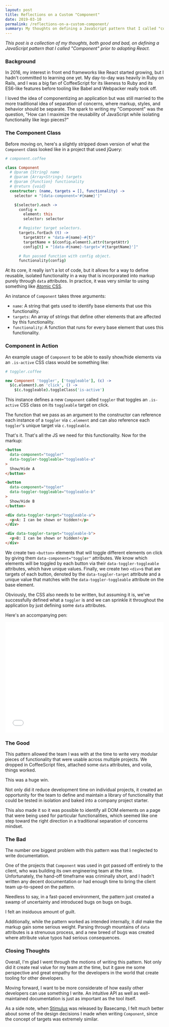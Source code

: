 ```yaml
---
layout: post
title: Reflections on a Custom "Component"
date: 2019-03-10
permalink: /reflections-on-a-custom-component/
summary: My thoughts on defining a JavaScript pattern that I called "component" from pre-React days.
---
```


_This post is a collection of my thoughts, both good and bad, on defining a JavaScript pattern that I called "Component" prior to adopting React._


### Background

In 2016, my interest in front end frameworks like React started growing, but I hadn't committed to learning one yet. My day-to-day was heavily in Ruby on Rails, and I was a big fan of CoffeeScript for its likeness to Ruby and its ES6-like features before tooling like Babel and Webpacker really took off.

I loved the idea of componentizing an application but was still married to the more traditional idea of separation of concerns, where markup, styles, and behavior should be separate. The spark to writing my "Component" was the question, "How can I maximize the reusability of JavaScript while isolating functionality like lego pieces?"


### The Component Class

Before moving on, here's a slightly stripped down version of what the `Component` class looked like in a project that used jQuery:

```coffeescript
# component.coffee

class Component
  # @param {String} name
  # @param {Array<String>} targets
  # @param {Function} functionality
  # @return {void}
  constructor: (name, targets = [], functionality) ->
    selector = "[data-component='#{name}']"

    $(selector).each ->
      config =
        element: this
        selector: selector

      # Register target selectors.
      targets.forEach (t) ->
        targetAttr = "data-#{name}-#{t}"
        targetName = $(config.element).attr(targetAttr)
        config[t] = "[data-#{name}-target='#{targetName}']"

      # Run passed function with config object.
      functionality(config)
```

At its core, it really isn't a lot of code, but it allows for a way to define reusable, isolated functionality in a way that is incorporated into markup purely through `data` attributes. In practice, it was very similar to using something like [Atomic CSS](https://acss.io/).

An instance of `Component` takes three arguments:

- `name`: A string that gets used to identify base elements that use this functionality.
- `targets`: An array of strings that define other elements that are affected by this functionality.
- `functionality`: A function that runs for every base element that uses this functionality.


### Component in Action

An example usage of `Component` to be able to easily show/hide elements via an `.is-active` CSS class would be something like:

```coffeescript
# toggler.coffee

new Component 'toggler', ['toggleable'], (c) ->
  $(c.element).on 'click', () ->
    $(c.toggleable).toggleClass('is-active')
```

This instance defines a new `Component` called `toggler` that toggles an `.is-active` CSS class on its `toggleable` target on click.

The function that we pass as an argument to the constructor can reference each instance of a `toggler` via `c.element` and can also reference each `toggler`'s unique target via `c.toggleable`.

That's it. That's all the JS we need for this functionality. Now for the markup:

```html
<button
  data-component="toggler"
  data-toggler-toggleable="toggleable-a"
>
  Show/Hide A
</button>

<button
  data-component="toggler"
  data-toggler-toggleable="toggleable-b"
>
  Show/Hide B
</button>

<div data-toggler-target="toggleable-a">
  <p>A: I can be shown or hidden!</p>
</div>

<div data-toggler-target="toggleable-b">
  <p>B: I can be shown or hidden!</p>
</div>
```

We create two `<button>` elements that will toggle different elements on click by giving them `data-component="toggler"` attributes. We know which elements will be toggled by each button via their `data-toggler-toggleable` attributes, which have unique values. Finally, we create two `<div>`s that are targets of each button, denoted by the `data-toggler-target` attribute and a unique value that matches with the `data-toggler-toggleable` attribute on the base element.

Obviously, the CSS also needs to be written, but assuming it is, we've successfully defined what a `toggler` is and we can sprinkle it throughout the application by just defining some `data` attributes.

Here's an accompanying pen:

<iframe height="350" style="width: 100%;" scrolling="no" title="Component" src="//codepen.io/nshki_/embed/vPJGym/?height=265&theme-id=0&default-tab=js,result" frameborder="no" allowtransparency="true" allowfullscreen="true">
  See the Pen <a href='https://codepen.io/nshki_/pen/vPJGym/'>Component</a> by Nishiki Liu
  (<a href='https://codepen.io/nshki_'>@nshki_</a>) on <a href='https://codepen.io'>CodePen</a>.
</iframe>


### The Good

This pattern allowed the team I was with at the time to write very modular pieces of functionality that were usable across multiple projects. We dropped in CoffeeScript files, attached some `data` attributes, and voila, things worked.

This was a huge win.

Not only did it reduce development time on individual projects, it created an opportunity for the team to define and maintain a library of functionality that could be tested in isolation and baked into a company project starter.

This also made it so it was possible to identify all DOM elements on a page that were being used for particular functionalities, which seemed like one step toward the right direction in a traditional separation of concerns mindset.


### The Bad

The number one biggest problem with this pattern was that I neglected to write documentation.

One of the projects that `Component` was used in got passed off entirely to the client, who was building its own engineering team at the time. Unfortunately, the hand-off timeframe was criminally short, and I hadn't written any decent documentation or had enough time to bring the client team up-to-speed on the pattern.

Needless to say, in a fast-paced environment, the pattern just created a swamp of uncertainty and introduced bugs on bugs on bugs.

I felt an insiduous amount of guilt.

Additionally, while the pattern worked as intended internally, it _did_ make the markup gain some serious weight. Parsing through mountains of `data` attributes is a strenuous process, and a new breed of bugs was created where attribute value typos had serious consequences.


### Closing Thoughts

Overall, I'm glad I went through the motions of writing this pattern. Not only did it create real value for my team at the time, but it gave me some perspective and great empathy for the developers in the world that create tooling for other developers.

Moving forward, I want to be more considerate of how easily other developers can use something I write. An intuitive API as well as well-maintained documentation is just as important as the tool itself.

As a side note, when [Stimulus](https://stimulusjs.org/) was released by Basecamp, I felt much better about some of the design decisions I made when writing `Component`, since the concept of targets was extremely similar.

